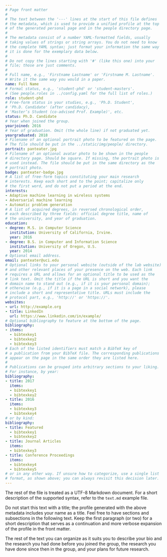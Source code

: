 ```yaml
---
# Page front matter
#
# The text between the '---' lines at the start of this file defines
# the metadata, which is used to provide a unified profile at the top
# of the generated personal page and in the people directory page.
#
# The metadata consist of a number YAML-formatted fields, usually
# taking values of strings or string arrays. You do not need to know
# the complete YAML syntax; just format your information the same way
# it is done for the exemplary data below.
#
# Do not copy the lines starting with '#' (like this one) into your
# file; those are just comments.
#
# Full name, e.g., 'Firstname Lastname' or 'Firstname M. Lastname'.
# Write it the same way you would in a paper.
name: Full Name
# Formal status, e.g., 'student-phd' or 'student-masters'.
# (See people.roles in ../config.yaml for the full list of roles.)
role: student-phd
# Free-form status in your studies, e.g., 'Ph.D. Student',
# 'Ph.D. Candidate' (after candidacy),
# 'Master’s Student (co-advised Prof. Example)', etc.
status: Ph.D. Candidate
# Year when joined the group.
yearjoined: 2016
# Year of graduation. Omit (the whole line) if not graduated yet.
yeargraduated: 2018
# Filename of an optional portrait photo to be featured on the page.
# The file should be put in the ../static/img/people/ directory.
portrait: panteater.jpg
# Filename of an optional avatar photo to be shown in the people
# directory page. Should be square. If missing, the portrait photo is
# used instead. The file should be put in the same directory as the
# portrait photo.
badge: panteater-badge.jpg
# A list of free-form topics constituting your main research
# interests. Keep each short and to the point; capitalize only
# the first word, and do not put a period at the end.
interests:
- Adaptive machine learning in wireless systems
- Adversarial machine learning
- Automatic problem generation
# A list of acquired degrees, in reversed chronological order,
# each described by three fields: official degree title, name of
# the university, and year of graduation.
education:
- degree: M.S. in Computer Science
  institution: University of California, Irvine.
  year: 2016
- degree: B.S. in Computer and Information Science
  institution: University of Oregon, U.S.
  year: 2014
# Optional email address.
email: panteater@uci.edu
# Optional links to your personal website (outside of the lab website)
# and other relevant places of your presence on the web. Each link
# requires a URL and allows for an optional title to be used as the
# link text. Omit the title if the URL is short and you want the
# domain name to stand out (e.g., if it is your personal domain);
# otherwise (e.g., if it is a page in a social network), please
# include a short and representative title. URLs must include the
# protocol part, e.g., 'http://' or 'https://'.
websites:
- url: http://example.org
- title: LinkedIn
  url: https://www.linkedin.com/in/example/
# Optional bibliography to feature at the bottom of the page.
bibliography:
- items:
  - bibtexkey1
  - bibtexkey2
  - bibtexkey3
# Each of the listed identifiers must match a BibTeX key of
# a publication from your BibTeX file. The corresponding publications
# appear on the page in the same order they are listed here.
#
# Publications can be grouped into arbitrary sections to your liking.
# For instance, by year:
bibliography:
- title: 2017
  items:
  - bibtexkey1
  - bibtexkey2
- title: 2016
  items:
  - bibtexkey3
  - bibtexkey4
# or by kind:
bibliography:
- title: Featured
  - bibtexkey1
  - bibtexkey2
- title: Journal Articles
  items:
  - bibtexkey3
- title: Conference Proceedings
  items:
  - bibtexkey4
  - bibtexkey5
# or in any other way. If unsure how to categorize, use a single list
# format, as shown above; you can always revisit this decision later.
---
```


The rest of the file is treated as a UTF-8 Markdown document.
For a short description of the supported syntax, refer to the
`text.md` example file.

Do not start this text with a title; the profile generated with the
above metadata includes your name as a title. Feel free to have
sections and subsections in the following text. Keep the first
paragraph (or two) for a short description that serves as a
continuation and more verbose expansion of the profile in the front
matter.

The rest of the text you can organize as it suits you to describe your
bio and the research you had done before you joined the group, the
research you have done since then in the group, and your plans for
future research.
